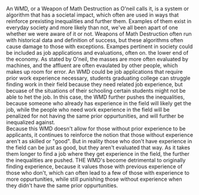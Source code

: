 An WMD, or a Weapon of Math Destruction as O'neil calls it, is a system or algorithm that has a societal impact, which often are used in ways that reinforce prexisting inequalities and further them. Examples of them exist in everyday society and more likely than not, we've all been apart of one whether we were aware of it or not. Weapons of Math Destruction often run with historical data and definition of success, but these algorithms often cause damage to those with exceptions. Exampes pertinent in society could be included as job applications and evaluations, often on. the lower end of the economy.
As stated by O'neil, the masses are more often evaluated by machines, and the affluent are often evaulated by other people, which makes up room for error. An WMD could be job applications that require prior work experience necessary, students graduating college can struggle finding work in their field because they need related job experience, but becuase of the situations of their schooling certain students might not be able to het the job. In this case, the WMD further pushes the inequalities, because someone who already has experience in the field will likely get the job, while the people who need work experience in the field will be penalized for not having the same prior oppurtunities, and will further be inequalized against.   
Because this WMD doesn't allow for those without prior experience to be applicants, it continues to reinforce the notion that those without experience aren't as skilled or "good". But in reality those who don't have experience in the field can be just as good, but they aren't evaluated that way. As it takes them longer to find a job where they get experience in the field, the further the inequalities are pushed. THE WMD's become detrimental to originally finding experience, because it values those with previous experience of those who don't, which can often lead to a few of those with experience to more oppurtunities, while still punishing those without experience when they didn't have the same prior oppurtunities.
